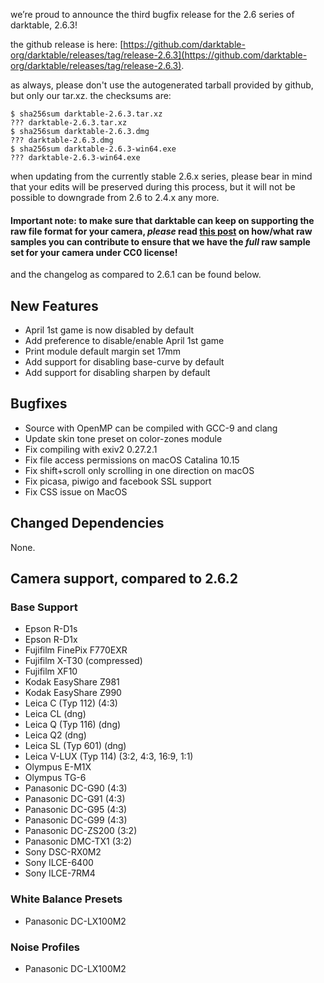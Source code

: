 we’re proud to announce the third bugfix release for the 2.6 series of darktable, 2.6.3!

the github release is here: [https://github.com/darktable-org/darktable/releases/tag/release-2.6.3](https://github.com/darktable-org/darktable/releases/tag/release-2.6.3).

as always, please don't use the autogenerated tarball provided by github, but only our tar.xz. the checksums are:

```
$ sha256sum darktable-2.6.3.tar.xz
??? darktable-2.6.3.tar.xz
$ sha256sum darktable-2.6.3.dmg
??? darktable-2.6.3.dmg
$ sha256sum darktable-2.6.3-win64.exe
??? darktable-2.6.3-win64.exe
```

when updating from the currently stable 2.6.x series, please bear in mind that your edits will be preserved during this process, but it will not be possible to downgrade from 2.6 to 2.4.x any more.

#### Important note: to make sure that darktable can keep on supporting the raw file format for your camera, *please* read [this post](https://discuss.pixls.us/t/raw-samples-wanted/5420?u=lebedevri) on how/what raw samples you can contribute to ensure that we have the *full* raw sample set for your camera under CC0 license!

and the changelog as compared to 2.6.1 can be found below.

## New Features

- April 1st game is now disabled by default
- Add preference to disable/enable April 1st game
- Print module default margin set 17mm
- Add support for disabling base-curve by default
- Add support for disabling sharpen by default

## Bugfixes

- Source with OpenMP can be compiled with GCC-9 and clang
- Update skin tone preset on color-zones module
- Fix compiling with exiv2 0.27.2.1
- Fix file access permissions on macOS Catalina 10.15
- Fix shift+scroll only scrolling in one direction on macOS
- Fix picasa, piwigo and facebook SSL support
- Fix CSS issue on MacOS

## Changed Dependencies

None.

## Camera support, compared to 2.6.2

### Base Support

- Epson R-D1s
- Epson R-D1x
- Fujifilm FinePix F770EXR
- Fujifilm X-T30 (compressed)
- Fujifilm XF10
- Kodak EasyShare Z981
- Kodak EasyShare Z990
- Leica C (Typ 112) (4:3)
- Leica CL (dng)
- Leica Q (Typ 116) (dng)
- Leica Q2 (dng)
- Leica SL (Typ 601) (dng)
- Leica V-LUX (Typ 114) (3:2, 4:3, 16:9, 1:1)
- Olympus E-M1X
- Olympus TG-6
- Panasonic DC-G90 (4:3)
- Panasonic DC-G91 (4:3)
- Panasonic DC-G95 (4:3)
- Panasonic DC-G99 (4:3)
- Panasonic DC-ZS200 (3:2)
- Panasonic DMC-TX1 (3:2)
- Sony DSC-RX0M2
- Sony ILCE-6400
- Sony ILCE-7RM4

### White Balance Presets

- Panasonic DC-LX100M2

### Noise Profiles

- Panasonic DC-LX100M2
